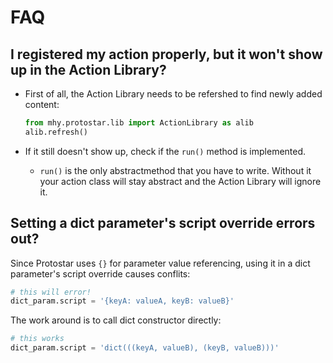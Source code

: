 # FAQ

## I registered my action properly, but it won't show up in the Action Library?

+ First of all, the Action Library needs to be refershed to find newly added content:

    ``` python
    from mhy.protostar.lib import ActionLibrary as alib
    alib.refresh()
    ```

+ If it still doesn't show up, check if the `run()` method is implemented.
    - `run()` is the only abstractmethod that you have to write.
    Without it your action class will stay abstract and the Action
    Library will ignore it.

## Setting a dict parameter's script override errors out?

Since Protostar uses `{}` for parameter value referencing, using it in a
dict parameter's script override causes conflits:

``` python
# this will error!
dict_param.script = '{keyA: valueA, keyB: valueB}'
```

The work around is to call dict constructor directly:

``` python
# this works
dict_param.script = 'dict(((keyA, valueB), (keyB, valueB)))'
```
